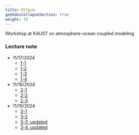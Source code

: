 ```yaml
---
title: MITgcm
geekdocCollapseSection: true
weight: 10
---
```


Workshop at KAUST on atmosphere-ocean coupled modeling

### Lecture note
- 11/17/2024
    - [1-1](/files/kaust2024/L1_1.pdf)
    - [1-2](/files/kaust2024/L1_2.pdf)
    - [1-3](/files/kaust2024/L1_3.pdf)
    - [1-4](/files/kaust2024/L1_4.pdf)
- 11/18/2024
    - [2-1](/files/kaust2024/L2_1.pdf)
    - [2-2](/files/kaust2024/L2_2.pdf)
    - [2-3](/files/kaust2024/L2_3.pdf)
- 11/19/2024
    - [3-1](/files/kaust2024/L3_1.pdf)
    - [3-2](/files/kaust2024/L3_2.pdf)
    - [3-3, updated](/files/kaust2024/L3_3.pdf)
    - [3-4, updated](/files/kaust2024/L3_4.pdf)
